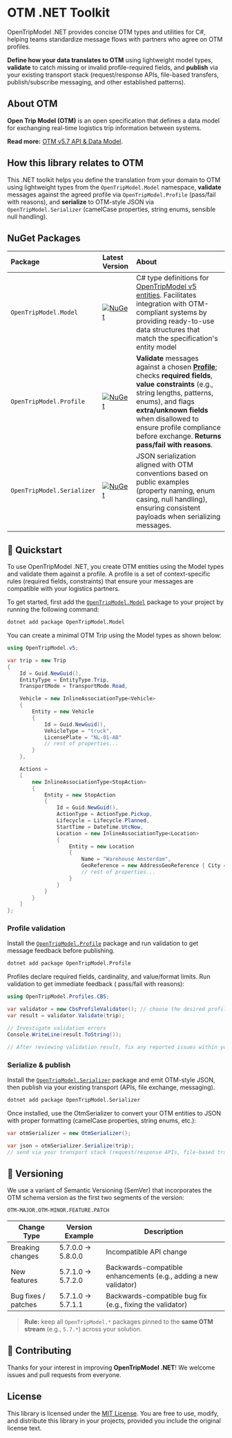 # OTM .NET Toolkit

OpenTripModel .NET provides concise OTM types and utilities for C#, helping teams standardize message flows with
partners who agree on OTM profiles.

**Define how your data translates to OTM** using lightweight model types, **validate** to catch missing or invalid
profile-required fields, and **publish** via your existing transport stack (request/response APIs, file-based transfers,
publish/subscribe messaging, and other established patterns).

## About OTM

**Open Trip Model (OTM)** is an open specification that defines a data model for exchanging real-time logistics trip
information between systems.

**Read more:** [OTM v5.7 API & Data Model](https://otm-api-spec.redocly.app/api/5.7/otm).

## **How this library relates to OTM**

This .NET toolkit helps you define the translation from your domain to OTM using lightweight types from the
`OpenTripModel.Model`
namespace, **validate** messages against the agreed profile via `OpenTripModel.Profile` (pass/fail with reasons),
and **serialize** to OTM-style JSON via `OpenTripModel.Serializer` (camelCase properties, string enums, sensible null
handling).

## NuGet Packages

| **Package**                | **Latest Version**                                                                                                                                                                                                 | **About**                                                                                                                                                                                                                                                                                                                       |
|:---------------------------|:-------------------------------------------------------------------------------------------------------------------------------------------------------------------------------------------------------------------|:--------------------------------------------------------------------------------------------------------------------------------------------------------------------------------------------------------------------------------------------------------------------------------------------------------------------------------|
| `OpenTripModel.Model`      | [![NuGet](https://img.shields.io/nuget/v/OpenTripModel.Model?logo=nuget&label=NuGet&color=blue)](https://www.nuget.org/packages/OpenTripModel.Model/ "Download OpenTripModel.Model from NuGet.org")                | C# type definitions for [OpenTripModel v5 entities](https://opentripmodel.org/docs/fundamentals/entities). Facilitates integration with OTM-compliant systems by providing ready-to-use data structures that match the specification's entity model                                                                             |
| `OpenTripModel.Profile`    | [![NuGet](https://img.shields.io/nuget/v/OpenTripModel.Profile?logo=nuget&label=NuGet&color=blue)](https://www.nuget.org/packages/OpenTripModel.Profile/ "Download OpenTripModel.Profile from NuGet.org")          | **Validate** messages against a chosen **[Profile](https://opentripmodel.org/docs/profiles/)**; checks **required fields**, **value constraints** (e.g., string lengths, patterns, enums), and flags **extra/unknown fields** when disallowed to ensure profile compliance before exchange. **Returns pass/fail with reasons**. |
| `OpenTripModel.Serializer` | [![NuGet](https://img.shields.io/nuget/v/OpenTripModel.Serializer?logo=nuget&label=NuGet&color=blue)](https://www.nuget.org/packages/OpenTripModel.Serializer/ "Download OpenTripModel.Serializer from NuGet.org") | JSON serialization aligned with OTM conventions based on public examples (property naming, enum casing, null handling), ensuring consistent payloads when serializing messages.                                                                                                                                                 |

## 🚀 Quickstart

To use OpenTripModel .NET, you create OTM entities using the Model types and validate them against a profile.
A profile is a set of context-specific rules (required fields, constraints) that ensure your messages are compatible
with your logistics partners.

To get started, first add the [`OpenTripModel.Model`](https://www.nuget.org/packages/OpenTripModel.Model/) package to
your project by running the following command:

```sh
dotnet add package OpenTripModel.Model
```

You can create a minimal OTM Trip using the Model types as shown below:

```cs
using OpenTripModel.v5;

var trip = new Trip
{
    Id = Guid.NewGuid(),
    EntityType = EntityType.Trip,
    TransportMode = TransportMode.Road,

    Vehicle = new InlineAssociationType<Vehicle>
    {
        Entity = new Vehicle
        {
            Id = Guid.NewGuid(),
            VehicleType = "truck",
            LicensePlate = "NL-01-AB"
            // rest of properties...
        }
    },

    Actions =
    [
        new InlineAssociationType<StopAction>
        {
            Entity = new StopAction
            {
                Id = Guid.NewGuid(),
                ActionType = ActionType.Pickup,
                Lifecycle = Lifecycle.Planned,
                StartTime = DateTime.UtcNow,
                Location = new InlineAssociationType<Location>
                {
                    Entity = new Location
                    {
                        Name = "Warehouse Amsterdam",
                        GeoReference = new AddressGeoReference { City = "Amsterdam", Country = "NL" }
                        // rest of properties...
                    }
                }
            }
        }
    ]
};
```

### Profile validation

Install the [`OpenTripModel.Profile`](https://www.nuget.org/packages/OpenTripModel.Profile/) package and run validation
to get message feedback before publishing.

```sh
dotnet add package OpenTripModel.Profile
```

Profiles declare required fields, cardinality, and value/format limits. Run validation to get immediate feedback (
pass/fail with reasons):

```cs
using OpenTripModel.Profiles.CBS;

var validator = new CbsProfileValidator(); // choose the desired profile (CBS / TransportOrder / other)
var result = validator.Validate(trip);

// Investigate validation errors
Console.WriteLine(result.ToString());

// After reviewing validation result, fix any reported issues within your message structure
```

### Serialize & publish

Install the [`OpenTripModel.Serializer`](https://www.nuget.org/packages/OpenTripModel.Serializer/) package and emit
OTM-style JSON, then publish via your existing transport (APIs, file exchange, messaging).

```sh
dotnet add package OpenTripModel.Serializer
```

Once installed, use the OtmSerializer to convert your OTM entities to JSON with proper formatting (camelCase properties,
string enums, etc.):

```cs
var otmSerializer = new OtmSerializer();

var json = otmSerializer.Serialize(trip);
// send via your transport stack (request/response APIs, file-based transfers, publish/subscribe messaging, etc.)
```

## 📌 Versioning

We use a variant of Semantic Versioning (SemVer) that incorporates the OTM schema version as the
first two segments of the version:

```txt
OTM-MAJOR.OTM-MINOR.FEATURE.PATCH
```

| Change Type         | Version Example   | Description                                                      |
|---------------------|-------------------|------------------------------------------------------------------|
| Breaking changes    | 5.7.0.0 → 5.8.0.0 | Incompatible API change                                          |
| New features        | 5.7.1.0 → 5.7.2.0 | Backwards-compatible enhancements (e.g., adding a new validator) |
| Bug fixes / patches | 5.7.1.0 → 5.7.1.1 | Backwards-compatible bug fix (e.g., fixing the validator)        |

> **Rule:** keep all `OpenTripModel.*` packages pinned to the **same OTM stream** (e.g., `5.7.*`) across your solution.

## 🤝 Contributing

Thanks for your interest in improving **OpenTripModel .NET**! We welcome issues and pull requests from everyone.

## License

This library is licensed under the [MIT License](LICENSE). You are free to use, modify, and distribute this library in
your projects, provided you include the original license text.
